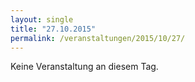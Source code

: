```yaml
---
layout: single
title: "27.10.2015"
permalink: /veranstaltungen/2015/10/27/
---
```


Keine Veranstaltung an diesem Tag.
